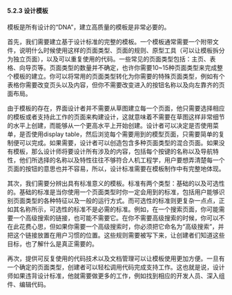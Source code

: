 #### 5.2.3 设计模板

模板是所有设计的“DNA”，建立高质量的模板是非常必要的。

首先，我们需要建立基于设计标准的完整的模板。一个模板通常需要一个附带文件，说明什么时候使用这样的页面类型、页面的规则、原型工具（可以让模板拆分为独立页面），以及可以重复使用的代码。一些常见的页面类型包括：主页、表格、向导页等。页面类型的数量并不确定，也许你需要10~15种页面类型来完成整个模板的建立。你可以将常用的页面类型转化为你需要的特殊页面类型，例如有个表格你需要改变页头以及内容，但你不需要改变进入的按钮名称以及向左靠齐的页面布局。

由于模板的存在，界面设计者并不需要从草图建立每一个页面，他只需要选择相应的模板或者支持此工作的页面来构建设计，这就意味着不需要在草图这样非常细节的水平上创建，而能够从一个更高水平上开始创建。设计者可以决定是否使用菜单，是否使用display table，然后浏览每个需要用到的模型页面，只需要简单的复制便可以完成。如果需要，设计者可以创造包含多种页面类型的混合页面。如果没有模板，那么设计师将要设计所有涉及的内容，包括每个按键的名称以及导航特性，他们所选择的名称以及特性往往不够符合人机工程学，用户要想弄清楚每一个页面的按钮的意思也并不容易，所以，设计标准需要在模板制作中有完整地体现。

其次，我们需要分辨出具有标准意义的模板。标准有两个类型：基础的以及可选性的。基础的标准是当你使用一个页面类型时你一定会用到的标准，包括用户能够识别页面类型的各种特征以及一般的运行方式。而可选性的标准则更复杂一点点，正如其名称所示，可选性的标准不是必需的标准。例如，在一个搜索页面，你可能需要一个高级搜索的链接，也可能不需要它。在你不需要高级搜索的时候，你可以不在此花费心思，但如果你需要一个高级搜索时，你必须把它命名为“高级搜索”，并把这个链接放置在用户习惯的位置。这些规则需要被写下来，让创建者们知道这些目标，也了解什么是真正需要的。

再次，提供可反复使用的代码技术以及文档管理可以让模板使用更加方便。一旦有一个确定的页面类型，创建者可以轻松调用代码完成支持工作。这也就是说，设计师如果违背设计标准，他就需要做更多的工作，例如找到相应的开发人员、深入组件、编辑代码。
